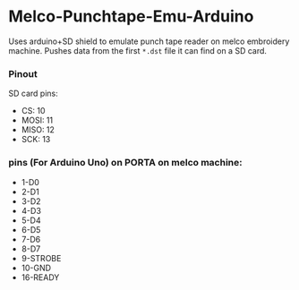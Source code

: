 Melco-Punchtape-Emu-Arduino
===========================

Uses arduino+SD shield to emulate punch tape reader on melco embroidery machine. 
Pushes data from the first `*.dst` file it can find on a SD card.

### Pinout

SD card pins:

* CS: 10
* MOSI: 11
* MISO: 12
* SCK: 13

### pins (For Arduino Uno)  on PORTA on melco machine:

* 1-D0
* 2-D1
* 3-D2
* 4-D3
* 5-D4
* 6-D5
* 7-D6
* 8-D7
* 9-STROBE
* 10-GND
* 16-READY
